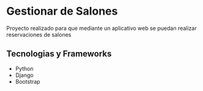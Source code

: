 # Gestionar de Salones

Proyecto realizado para que mediante un aplicativo web se puedan realizar reservaciones de salones

## Tecnologias y Frameworks
- Python
- Django
- Bootstrap
